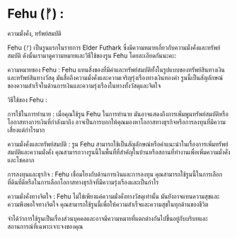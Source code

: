 # Fehu (ᚠ) : 
ความมั่งคั่ง, ทรัพย์สมบัติ

Fehu (ᚠ) เป็นรูนแรกในรายการ Elder Futhark ซึ่งมีความหมายเกี่ยวกับความมั่งคั่งและทรัพย์สมบัติ ดังนั้นเรามาดูความหมายและวิธีใช้ของรูน Fehu โดยละเอียดกันนะคะ:

ความหมายของ Fehu :
Fehu แทนสิ่งของที่มีค่าและทรัพย์สมบัติทั้งในรูปแบบของทรัพย์สินทางเงินและทรัพย์สินทางวัสดุ มันสื่อถึงความมั่งคั่งและความเจริญรุ่งเรืองทางเงินทองคำ รูนนี้เป็นสัญลักษณ์ของความสำเร็จในด้านการเงินและความรุ่งเรืองในทางทั้งวัสดุและจิตใจ

วิธีใช้ของ Fehu :

การใช้ในการทำนาย : เมื่อคุณใช้รูน Fehu ในการทำนาย มันอาจแสดงถึงการเพิ่มพูนทรัพย์สมบัติหรือโอกาสทางการเงินที่กำลังมาถึง อาจเป็นการบอกให้คุณมองหาโอกาสทางธุรกิจหรือการลงทุนที่มีความเสี่ยงแต่กำไรมาก

ความมั่งคั่งและทรัพย์สมบัติ : รูน Fehu สามารถใช้เป็นสัญลักษณ์หรือคำแนะนำในเรื่องการเพิ่มทรัพย์สมบัติและความมั่งคั่ง คุณสามารถวางรูนนี้ในพื้นที่ที่สำคัญในบ้านหรือสถานที่ทำงานเพื่อเพิ่มความมั่งคั่งและโชคลาภ

การลงทุนและธุรกิจ : Fehu เชื่อมโยงกับด้านการเงินและการลงทุน คุณสามารถใช้รูนนี้ในการเลือกที่ดินที่ดีหรือในการเลือกโอกาสทางธุรกิจที่มีความรุ่งเรืองและเป็นกำไร

ความมั่งคั่งทางจิตใจ : Fehu ไม่ใช่เพียงแค่ความมั่งคั่งทางวัสดุเท่านั้น มันยังอาจแทนความสุขและความพึงพอใจทางจิตใจ คุณสามารถใช้รูนนี้เพื่อให้ความสำเร็จและความสุขในทุกด้านของชีวิต

จำได้ว่าการใช้รูนเป็นเรื่องส่วนบุคคลและอาจมีความหมายที่แตกต่างกันไปขึ้นอยู่กับบริบทและสถานการณ์ที่เฉพาะเจาะจงของคุณ
